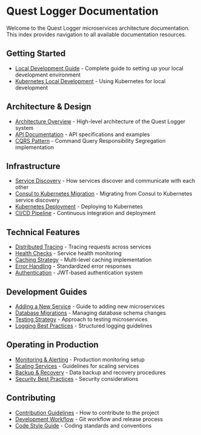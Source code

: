 # Quest Logger Documentation

Welcome to the Quest Logger microservices architecture documentation. This index provides navigation to all available documentation resources.

## Getting Started

- [Local Development Guide](./local_development.md) - Complete guide to setting up your local development environment
- [Kubernetes Local Development](./local_development.md#local-development-with-kubernetes) - Using Kubernetes for local development

## Architecture & Design

- [Architecture Overview](./architecture.md) - High-level architecture of the Quest Logger system
- [API Documentation](./api.md) - API specifications and examples
- [CQRS Pattern](./cqrs.md) - Command Query Responsibility Segregation implementation

## Infrastructure

- [Service Discovery](./service_discovery.md) - How services discover and communicate with each other
- [Consul to Kubernetes Migration](./consul_to_k8s_migration.md) - Migrating from Consul to Kubernetes service discovery
- [Kubernetes Deployment](./kubernetes_deployment.md) - Deploying to Kubernetes
- [CI/CD Pipeline](./ci_cd.md) - Continuous integration and deployment

## Technical Features

- [Distributed Tracing](./distributed_tracing.md) - Tracing requests across services
- [Health Checks](./health_checks.md) - Service health monitoring
- [Caching Strategy](./caching.md) - Multi-level caching implementation
- [Error Handling](./error_handling.md) - Standardized error responses
- [Authentication](./authentication.md) - JWT-based authentication system

## Development Guides

- [Adding a New Service](./adding_services.md) - Guide to adding new microservices
- [Database Migrations](./database_migrations.md) - Managing database schema changes
- [Testing Strategy](./testing.md) - Approach to testing microservices
- [Logging Best Practices](./logging.md) - Structured logging guidelines

## Operating in Production

- [Monitoring & Alerting](./monitoring.md) - Production monitoring setup
- [Scaling Services](./scaling.md) - Guidelines for scaling services
- [Backup & Recovery](./backup_recovery.md) - Data backup and recovery procedures
- [Security Best Practices](./security.md) - Security considerations

## Contributing

- [Contribution Guidelines](../CONTRIBUTING.md) - How to contribute to the project
- [Development Workflow](./development_workflow.md) - Git workflow and release process
- [Code Style Guide](./code_style.md) - Coding standards and conventions 